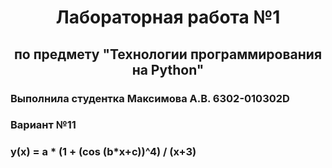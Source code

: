 <h1 style="text-align: center; ">Лабораторная работа №1</h1>
<h2 style="text-align: center; ">по предмету "Технологии программирования на Python"</h2>
<h3>Выполнила студентка Максимова А.В. 6302-010302D</h3>
<h3>Вариант №11</h3>
<h3>y(x) = a * (1 + (cos (b*x+c))^4) / (x+3)</h3>

